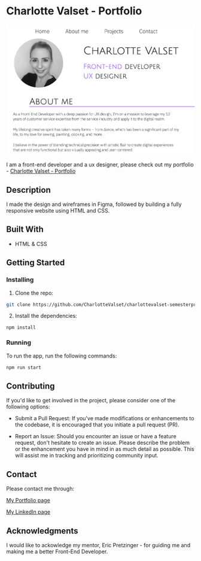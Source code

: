 # Charlotte Valset - Portfolio

![image](images/cv-portfolio.png)

I am a front-end developer and a ux designer, please check out my portfolio - [Charlotte Valset - Portfolio](https://charlottevalset-portfolio.netlify.app)

## Description

I made the design and wireframes in Figma, followed by building a fully responsive website using HTML and CSS.

## Built With

- HTML & CSS

## Getting Started

### Installing

1. Clone the repo:

```bash
git clone https://github.com/CharlotteValset/charlottevalset-semesterproject1.git
```

2. Install the dependencies:

```
npm install
```

### Running

To run the app, run the following commands:

```bash
npm run start
```

## Contributing

If you'd like to get involved in the project, please consider one of the following options:

- Submit a Pull Request:
  If you've made modifications or enhancements to the codebase, it is encouraged that you initiate a pull request (PR).

- Report an Issue:
  Should you encounter an issue or have a feature request, don't hesitate to create an issue. Please describe the problem or the enhancement you have in mind in as much detail as possible. This will assist me in tracking and prioritizing community input.

## Contact

Please contact me through:

[My Portfolio page](https://charlottevalset-portfolio.netlify.app)

[My LinkedIn page](https://www.linkedin.com/in/charlotte-valset-6195b521a/)

## Acknowledgments

I would like to ackowledge my mentor, Eric Pretzinger - for guiding me and making me a better Front-End Developer.
